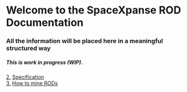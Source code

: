# Welcome to the SpaceXpanse ROD Documentation

### All the information will be placed here in a meaningful structured way 

##### This is work in progress (WIP).

[2.](#Specification) [Specification](https://github.com/spacexpanse/rod-core-wallet/tree/0.6.5/doc/spacexpanse "Specification" )  
[3.](#How-to-mine-RODs) [How to mine RODs](https://github.com/SpaceXpanse/Documentation/wiki/How-to-mine-RODs)
